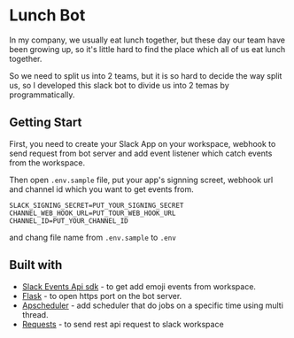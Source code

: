 # Lunch Bot
In my company, we usually eat lunch together, but these day our team have been growing up, so it's little hard to find the place which all of us eat lunch together.

So we need to split us into 2 teams, but it is so hard to decide the way split us, so I developed this slack bot to divide us into 2 temas by programmatically.

## Getting Start
First, you need to create your Slack App on your workspace, webhook to send request from bot server and add event listener which catch events from the workspace.

Then open `.env.sample` file, put your app's signning screet, webhook url and channel id which you want to get events from.
``` inside .env.sample
SLACK_SIGNING_SECRET=PUT_YOUR_SIGNING_SECRET
CHANNEL_WEB_HOOK_URL=PUT_TOUR_WEB_HOOK_URL
CHANNEL_ID=PUT_YOUR_CHANNEL_ID
```
and chang file name from `.env.sample` to `.env`
## Built with
* [Slack Events Api sdk](https://github.com/slackapi/python-slack-events-api) - to get add emoji events from workspace.
* [Flask](http://flask.pocoo.org/) - to open https port on the bot server.
* [Apscheduler](https://apscheduler.readthedocs.io/en/latest/index.html) - add scheduler that do jobs on a specific time using multi thread.
* [Requests](http://docs.python-requests.org/en/master/) - to send rest api request to slack workspace
